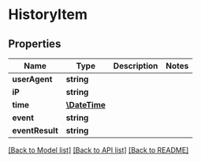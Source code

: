 # HistoryItem

## Properties
Name | Type | Description | Notes
------------ | ------------- | ------------- | -------------
**userAgent** | **string** |  | 
**iP** | **string** |  | 
**time** | [**\DateTime**](\DateTime.md) |  | 
**event** | **string** |  | 
**eventResult** | **string** |  | 

[[Back to Model list]](../README.md#documentation-for-models) [[Back to API list]](../README.md#documentation-for-api-endpoints) [[Back to README]](../README.md)


